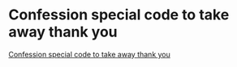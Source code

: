 # Confession special code to take away thank you
[Confession special code to take away thank you](https://aiwithcloud.com/2022/09/19/confession_special_code_to_take_away_thank_you/)